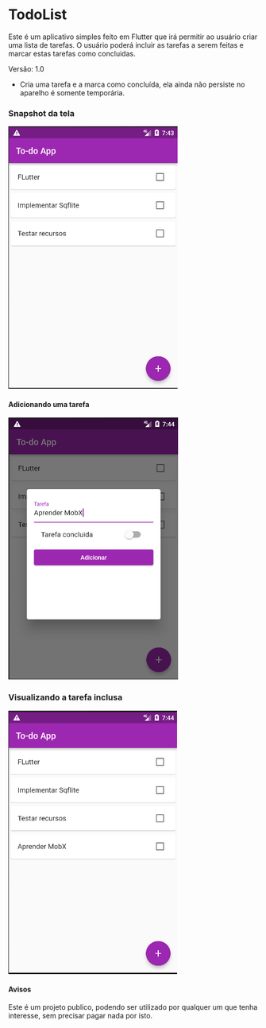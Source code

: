 # TodoList

Este é um aplicativo simples feito em Flutter que irá permitir ao usuário criar uma lista de
tarefas. O usuário poderá incluir as tarefas a serem feitas e marcar estas tarefas como concluidas.

Versão: 1.0

- Cria uma tarefa e a marca como concluída, ela ainda não persiste no aparelho é somente temporária.

### Snapshot da tela

![img](./snapshot/tela1.png)

#### Adicionando uma tarefa

![img](./snapshot/tela2.png)

### Visualizando a tarefa inclusa

![img](./snapshot/tela3.png)

#### Avisos

Este é um projeto publico, podendo ser utilizado por qualquer um que tenha interesse, sem precisar pagar nada por isto.
